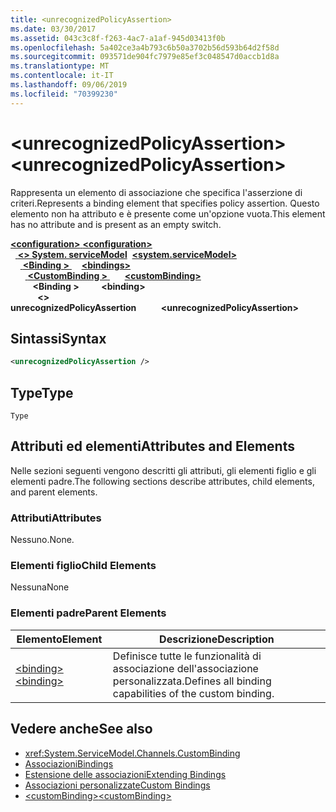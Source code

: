 ```yaml
---
title: <unrecognizedPolicyAssertion>
ms.date: 03/30/2017
ms.assetid: 043c3c8f-f263-4ac7-a1af-945d03413f0b
ms.openlocfilehash: 5a402ce3a4b793c6b50a3702b56d593b64d2f58d
ms.sourcegitcommit: 093571de904fc7979e85ef3c048547d0accb1d8a
ms.translationtype: MT
ms.contentlocale: it-IT
ms.lasthandoff: 09/06/2019
ms.locfileid: "70399230"
---
```

# <a name="unrecognizedpolicyassertion"></a><span data-ttu-id="ae84e-101">\<unrecognizedPolicyAssertion></span><span class="sxs-lookup"><span data-stu-id="ae84e-101">\<unrecognizedPolicyAssertion></span></span>
<span data-ttu-id="ae84e-102">Rappresenta un elemento di associazione che specifica l'asserzione di criteri.</span><span class="sxs-lookup"><span data-stu-id="ae84e-102">Represents a binding element that specifies policy assertion.</span></span> <span data-ttu-id="ae84e-103">Questo elemento non ha attributo e è presente come un'opzione vuota.</span><span class="sxs-lookup"><span data-stu-id="ae84e-103">This element has no attribute and is present as an empty switch.</span></span>  
  
<span data-ttu-id="ae84e-104">[ **\<configuration>** ](../configuration-element.md)</span><span class="sxs-lookup"><span data-stu-id="ae84e-104">[**\<configuration>**](../configuration-element.md)</span></span>\
<span data-ttu-id="ae84e-105">&nbsp;&nbsp;[ **\<> System. serviceModel**](system-servicemodel.md)</span><span class="sxs-lookup"><span data-stu-id="ae84e-105">&nbsp;&nbsp;[**\<system.serviceModel>**](system-servicemodel.md)</span></span>\
<span data-ttu-id="ae84e-106">&nbsp;&nbsp;&nbsp;&nbsp;[ **\<Binding >** ](bindings.md)</span><span class="sxs-lookup"><span data-stu-id="ae84e-106">&nbsp;&nbsp;&nbsp;&nbsp;[**\<bindings>**](bindings.md)</span></span>\
<span data-ttu-id="ae84e-107">&nbsp;&nbsp;&nbsp;&nbsp;&nbsp;&nbsp;[ **\<CustomBinding >** ](custombinding.md)</span><span class="sxs-lookup"><span data-stu-id="ae84e-107">&nbsp;&nbsp;&nbsp;&nbsp;&nbsp;&nbsp;[**\<customBinding>**](custombinding.md)</span></span>\
<span data-ttu-id="ae84e-108">&nbsp;&nbsp;&nbsp;&nbsp;&nbsp;&nbsp;&nbsp;&nbsp; **\<Binding >** </span><span class="sxs-lookup"><span data-stu-id="ae84e-108">&nbsp;&nbsp;&nbsp;&nbsp;&nbsp;&nbsp;&nbsp;&nbsp;**\<binding>**</span></span>\
<span data-ttu-id="ae84e-109">&nbsp;&nbsp;&nbsp;&nbsp;&nbsp;&nbsp;&nbsp;&nbsp;&nbsp;&nbsp; **\<> unrecognizedPolicyAssertion**</span><span class="sxs-lookup"><span data-stu-id="ae84e-109">&nbsp;&nbsp;&nbsp;&nbsp;&nbsp;&nbsp;&nbsp;&nbsp;&nbsp;&nbsp;**\<unrecognizedPolicyAssertion>**</span></span>  
  
## <a name="syntax"></a><span data-ttu-id="ae84e-110">Sintassi</span><span class="sxs-lookup"><span data-stu-id="ae84e-110">Syntax</span></span>  
  
```xml  
<unrecognizedPolicyAssertion />
```  
  
## <a name="type"></a><span data-ttu-id="ae84e-111">Type</span><span class="sxs-lookup"><span data-stu-id="ae84e-111">Type</span></span>  
 `Type`  
  
## <a name="attributes-and-elements"></a><span data-ttu-id="ae84e-112">Attributi ed elementi</span><span class="sxs-lookup"><span data-stu-id="ae84e-112">Attributes and Elements</span></span>  
 <span data-ttu-id="ae84e-113">Nelle sezioni seguenti vengono descritti gli attributi, gli elementi figlio e gli elementi padre.</span><span class="sxs-lookup"><span data-stu-id="ae84e-113">The following sections describe attributes, child elements, and parent elements.</span></span>  
  
### <a name="attributes"></a><span data-ttu-id="ae84e-114">Attributi</span><span class="sxs-lookup"><span data-stu-id="ae84e-114">Attributes</span></span>  
 <span data-ttu-id="ae84e-115">Nessuno.</span><span class="sxs-lookup"><span data-stu-id="ae84e-115">None.</span></span>  
  
### <a name="child-elements"></a><span data-ttu-id="ae84e-116">Elementi figlio</span><span class="sxs-lookup"><span data-stu-id="ae84e-116">Child Elements</span></span>  
 <span data-ttu-id="ae84e-117">Nessuna</span><span class="sxs-lookup"><span data-stu-id="ae84e-117">None</span></span>  
  
### <a name="parent-elements"></a><span data-ttu-id="ae84e-118">Elementi padre</span><span class="sxs-lookup"><span data-stu-id="ae84e-118">Parent Elements</span></span>  
  
|<span data-ttu-id="ae84e-119">Elemento</span><span class="sxs-lookup"><span data-stu-id="ae84e-119">Element</span></span>|<span data-ttu-id="ae84e-120">Descrizione</span><span class="sxs-lookup"><span data-stu-id="ae84e-120">Description</span></span>|  
|-------------|-----------------|  
|[<span data-ttu-id="ae84e-121">\<binding></span><span class="sxs-lookup"><span data-stu-id="ae84e-121">\<binding></span></span>](../../../misc/binding.md)|<span data-ttu-id="ae84e-122">Definisce tutte le funzionalità di associazione dell'associazione personalizzata.</span><span class="sxs-lookup"><span data-stu-id="ae84e-122">Defines all binding capabilities of the custom binding.</span></span>|  
  
## <a name="see-also"></a><span data-ttu-id="ae84e-123">Vedere anche</span><span class="sxs-lookup"><span data-stu-id="ae84e-123">See also</span></span>

- <xref:System.ServiceModel.Channels.CustomBinding>
- [<span data-ttu-id="ae84e-124">Associazioni</span><span class="sxs-lookup"><span data-stu-id="ae84e-124">Bindings</span></span>](../../../wcf/bindings.md)
- [<span data-ttu-id="ae84e-125">Estensione delle associazioni</span><span class="sxs-lookup"><span data-stu-id="ae84e-125">Extending Bindings</span></span>](../../../wcf/extending/extending-bindings.md)
- [<span data-ttu-id="ae84e-126">Associazioni personalizzate</span><span class="sxs-lookup"><span data-stu-id="ae84e-126">Custom Bindings</span></span>](../../../wcf/extending/custom-bindings.md)
- [<span data-ttu-id="ae84e-127">\<customBinding></span><span class="sxs-lookup"><span data-stu-id="ae84e-127">\<customBinding></span></span>](custombinding.md)
